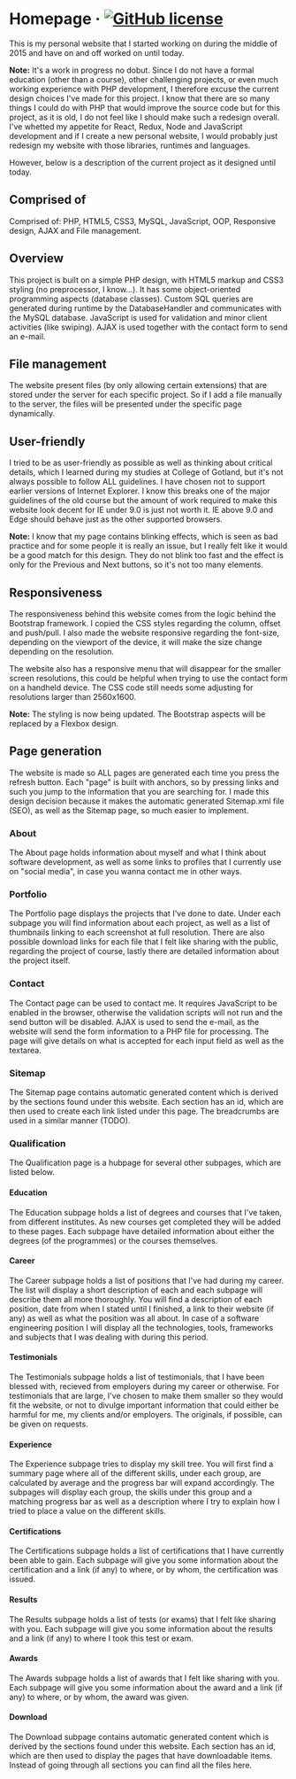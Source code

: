 # Homepage &middot; [![GitHub license](https://img.shields.io/badge/license-MIT-blue.svg)](https://github.com/goldenmaza/homepage/blob/master/LICENSE.md)

This is my personal website that I started working on during the middle of 2015 and have on and off worked on until today.

**Note:** It's a work in progress no dobut. Since I do not have a formal education (other than a course), other challenging projects, or even much working experience with PHP development, I therefore excuse the current design choices I've made for this project. I know that there are so many things I could do with PHP that would improve the source code but for this project, as it is old, I do not feel like I should make such a redesign overall. I've whetted my appetite for React, Redux, Node and JavaScript development and if I create a new personal website, I would probably just redesign my website with those libraries, runtimes and languages.

However, below is a description of the current project as it designed until today.

## Comprised of

Comprised of: PHP, HTML5, CSS3, MySQL, JavaScript, OOP, Responsive design, AJAX and File management.

## Overview

This project is built on a simple PHP design, with HTML5 markup and CSS3 styling (no preprocessor, I know...). It has some object-oriented programming aspects (database classes). Custom SQL queries are generated during runtime by the DatabaseHandler and communicates with the MySQL database. JavaScript is used for validation and minor client activities (like swiping). AJAX is used together with the contact form to send an e-mail.

## File management

The website present files (by only allowing certain extensions) that are stored under the server for each specific project. So if I add a file manually to the server, the files will be presented under the specific page dynamically.

## User-friendly

I tried to be as user-friendly as possible as well as thinking about critical details, which I learned during my studies at College of Gotland, but it's not always possible to follow ALL guidelines. I have chosen not to support earlier versions of Internet Explorer. I know this breaks one of the major guidelines of the old course but the amount of work required to make this website look decent for IE under 9.0 is just not worth it. IE above 9.0 and Edge should behave just as the other supported browsers.

**Note:** I know that my page contains blinking effects, which is seen as bad practice and for some people it is really an issue, but I really felt like it would be a good match for this design. They do not blink too fast and the effect is only for the Previous and Next buttons, so it's not too many elements.

## Responsiveness

The responsiveness behind this website comes from the logic behind the Bootstrap framework. I copied the CSS styles regarding the column, offset and push/pull. I also made the website responsive regarding the font-size, depending on the viewport of the device, it will make the size change depending on the resolution.

The website also has a responsive menu that will disappear for the smaller screen resolutions, this could be helpful when trying to use the contact form on a handheld device. The CSS code still needs some adjusting for resolutions larger than 2560x1600.

**Note:** The styling is now being updated. The Bootstrap aspects will be replaced by a Flexbox design.

## Page generation 

The website is made so ALL pages are generated each time you press the refresh button. Each "page" is built with anchors, so by pressing links and such you jump to the information that you are searching for. I made this design decision because it makes the automatic generated Sitemap.xml file (SEO), as well as the Sitemap page, so much easier to implement.

### About

The About page holds information about myself and what I think about software development, as well as some links to profiles that I currently use on "social media", in case you wanna contact me in other ways.

### Portfolio

The Portfolio page displays the projects that I've done to date. Under each subpage you will find information about each project, as well as a list of thumbnails linking to each screenshot at full resolution. There are also possible download links for each file that I felt like sharing with the public, regarding the project of course, lastly there are detailed information about the project itself.

### Contact

The Contact page can be used to contact me. It requires JavaScript to be enabled in the browser, otherwise the validation scripts will not run and the send button will be disabled. AJAX is used to send the e-mail, as the website will send the form information to a PHP file for processing. The page will give details on what is accepted for each input field as well as the textarea.

### Sitemap

The Sitemap page contains automatic generated content which is derived by the sections found under this website. Each section has an id, which are then used to create each link listed under this page. The breadcrumbs are used in a similar manner (TODO).

### Qualification

The Qualification page is a hubpage for several other subpages, which are listed below.

#### Education

The Education subpage holds a list of degrees and courses that I've taken, from different institutes. As new courses get completed they will be added to these pages. Each subpage have detailed information about either the degrees (of the programmes) or the courses themselves.

#### Career

The Career subpage holds a list of positions that I've had during my career. The list will display a short description of each and each subpage will describe them all more thoroughly. You will find a description of each position, date from when I stated until I finished, a link to their website (if any) as well as what the position was all about. In case of a software engineering position I will display all the technologies, tools, frameworks and subjects that I was dealing with during this period.

#### Testimonials

The Testimonials subpage holds a list of testimonials, that I have been blessed with, recieved from employers during my career or otherwise. For testimonials that are large, I've chosen to make them smaller so they would fit the website, or not to divulge important information that could either be harmful for me, my clients and/or employers. The originals, if possible, can be given on requests.

#### Experience

The Experience subpage tries to display my skill tree. You will first find a summary page where all of the different skills, under each group, are calculated by average and the progress bar will expand accordingly. The subpages will display each group, the skills under this group and a matching progress bar as well as a description where I try to explain how I tried to place a value on the different skills.

#### Certifications

The Certifications subpage holds a list of certifications that I have currently been able to gain. Each subpage will give you some information about the certification and a link (if any) to where, or by whom, the certification was issued.

#### Results

The Results subpage holds a list of tests (or exams) that I felt like sharing with you. Each subpage will give you some information about the results and a link (if any) to where I took this test or exam.

#### Awards

The Awards subpage holds a list of awards that I felt like sharing with you. Each subpage will give you some information about the award and a link (if any) to where, or by whom, the award was given.

#### Download

The Download subpage contains automatic generated content which is derived by the sections found under this website. Each section has an id, which are then used to display the pages that have downloadable items. Instead of going through all sections you can find all the files here.
